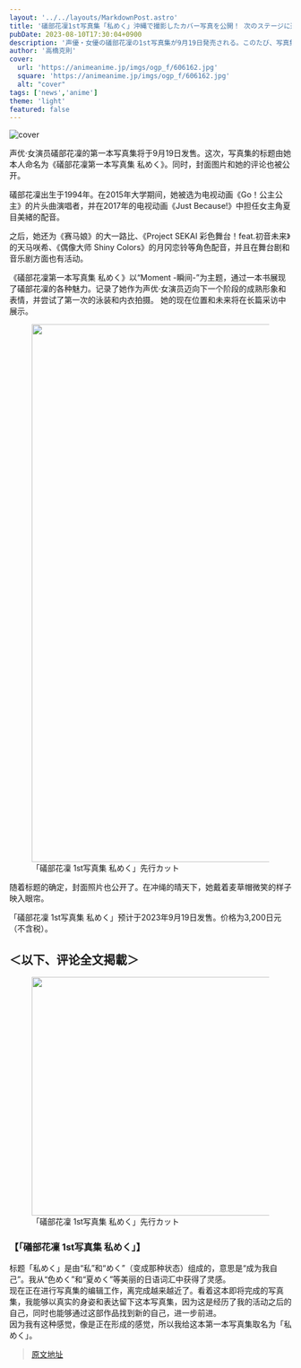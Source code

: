 ```yaml
---
layout: '../../layouts/MarkdownPost.astro'
title: '礒部花凜1st写真集「私めく」沖縄で撮影したカバー写真を公開！ 次のステージに進むオトナな姿も'
pubDate: 2023-08-10T17:30:04+0900
description: '声優・女優の礒部花凜の1st写真集が9月19日発売される。このたび、写真集のタイトルが「礒部花凜 1st写真集 私めく」に決定。カバー画像と本人のコメントが公開された。'
author: '高橋克則'
cover:
  url: 'https://animeanime.jp/imgs/ogp_f/606162.jpg'
  square: 'https://animeanime.jp/imgs/ogp_f/606162.jpg'
  alt: "cover"
tags: ['news','anime']
theme: 'light'
featured: false
---
```


![cover](https://animeanime.jp/imgs/ogp_f/606162.jpg)

声优·女演员礒部花凜的第一本写真集将于9月19日发售。这次，写真集的标题由她本人命名为《礒部花凜第一本写真集 私めく》。同时，封面图片和她的评论也被公开。

礒部花凜出生于1994年。在2015年大学期间，她被选为电视动画《Go！公主公主》的片头曲演唱者，并在2017年的电视动画《Just Because!》中担任女主角夏目美緒的配音。

之后，她还为《赛马娘》的大一路比、《Project SEKAI 彩色舞台！feat.初音未来》的天马咲希、《偶像大师 Shiny Colors》的月冈恋铃等角色配音，并且在舞台剧和音乐剧方面也有活动。

《礒部花凜第一本写真集 私めく》以“Moment -瞬间-”为主题，通过一本书展现了礒部花凜的各种魅力。记录了她作为声优·女演员迈向下一个阶段的成熟形象和表情，并尝试了第一次的泳装和内衣拍摄。
她的现在位置和未来将在长篇采访中展示。 <p><figure class="ctms-editor-image"><img src="https://animeanime.jp/imgs/zoom/606168.jpg" class="inline-article-image" width="640" height="960"><figcaption>「礒部花凜 1st写真集 私めく」先行カット</figcaption></figure><p>随着标题的确定，封面照片也公开了。在冲绳的晴天下，她戴着麦草帽微笑的样子映入眼帘。</p><p>「礒部花凜 1st写真集 私めく」预计于2023年9月19日发售。价格为3,200日元（不含税）。</p><h2>＜以下、评论全文掲載＞</h2><figure class="ctms-editor-image"><img src="https://animeanime.jp/imgs/zoom/606169.jpg" class="inline-article-image" width="640" height="426"><figcaption>「礒部花凜 1st写真集 私めく」先行カット</figcaption></figure><h3>【「礒部花凜 1st写真集 私めく」】</h3><p>标题「私めく」是由“私”和“めく”（变成那种状态）组成的，意思是“成为我自己”。我从“色めく”和“夏めく”等美丽的日语词汇中获得了灵感。<br>现在正在进行写真集的编辑工作，离完成越来越近了。看着这本即将完成的写真集，我能够以真实的身姿和表达留下这本写真集，因为这是经历了我的活动之后的自己，同时也能够通过这部作品找到新的自己，进一步前进。<br>因为我有这种感觉，像是正在形成的感觉，所以我给这本第一本写真集取名为「私めく」。</p>

>[原文地址](https://animeanime.jp/article/2023/08/10/79208.html)  